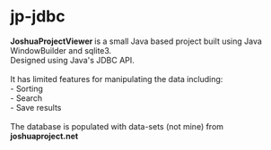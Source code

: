 # jp-jdbc

<strong> JoshuaProjectViewer </strong> is a small Java based project built using Java WindowBuilder and sqlite3.</br>
Designed using Java's JDBC API.</br></br>
It has limited features for manipulating the data including:</br> - Sorting </br> - Search</br> - Save results</br></br>The database is populated with data-sets (not mine) from <strong>joshuaproject.net</strong>
